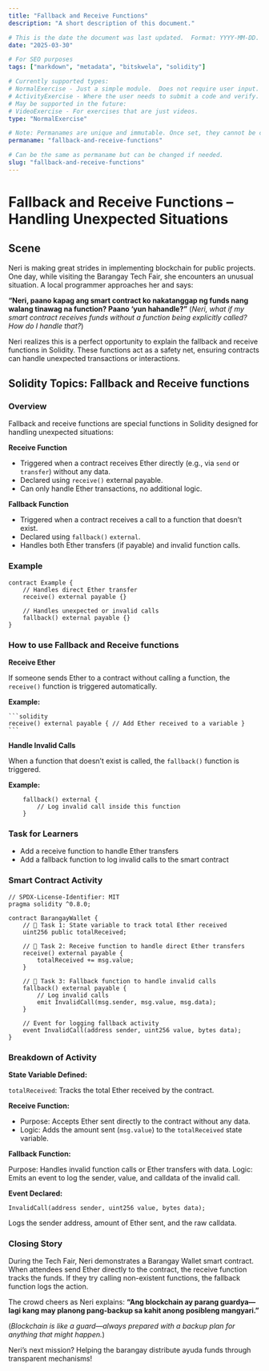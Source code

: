 ```yaml
---
title: "Fallback and Receive Functions"
description: "A short description of this document."

# This is the date the document was last updated.  Format: YYYY-MM-DD.
date: "2025-03-30"

# For SEO purposes
tags: ["markdown", "metadata", "bitskwela", "solidity"]

# Currently supported types:
# NormalExercise - Just a simple module.  Does not require user input.
# ActivityExercise - Where the user needs to submit a code and verify.  As of now, no backend verification.
# May be supported in the future:
# VideoExercise - For exercises that are just videos.
type: "NormalExercise"

# Note: Permanames are unique and immutable. Once set, they cannot be changed.  You may change the filename but not this.
permaname: "fallback-and-receive-functions"

# Can be the same as permaname but can be changed if needed.
slug: "fallback-and-receive-functions"
---
```


# Fallback and Receive Functions – Handling Unexpected Situations

## Scene

Neri is making great strides in implementing blockchain for public projects. One day, while visiting the Barangay Tech Fair, she encounters an unusual situation. A local programmer approaches her and says:

**“Neri, paano kapag ang smart contract ko nakatanggap ng funds nang walang tinawag na function? Paano ‘yun hahandle?”** (_Neri, what if my smart contract receives funds without a function being explicitly called? How do I handle that?_)

Neri realizes this is a perfect opportunity to explain the fallback and receive functions in Solidity. These functions act as a safety net, ensuring contracts can handle unexpected transactions or interactions.

## Solidity Topics: Fallback and Receive functions

### Overview

Fallback and receive functions are special functions in Solidity designed for handling unexpected situations:

**Receive Function**

- Triggered when a contract receives Ether directly (e.g., via `send` or `transfer`) without any data.
- Declared using `receive()` external payable.
- Can only handle Ether transactions, no additional logic.

**Fallback Function**

- Triggered when a contract receives a call to a function that doesn’t exist.
- Declared using `fallback()` `external`.
- Handles both Ether transfers (if payable) and invalid function calls.

### Example

```solidity
contract Example {
    // Handles direct Ether transfer
    receive() external payable {}

    // Handles unexpected or invalid calls
    fallback() external payable {}
}
```

### How to use Fallback and Receive functions

**Receive Ether**

If someone sends Ether to a contract without calling a function, the `receive()` function is triggered automatically.

**Example:**

    ```solidity
    receive() external payable { // Add Ether received to a variable }
    ```

**Handle Invalid Calls**

When a function that doesn’t exist is called, the `fallback()` function is triggered.

**Example:**

```solidity
    fallback() external {
        // Log invalid call inside this function
    }
```

### Task for Learners

- Add a receive function to handle Ether transfers
- Add a fallback function to log invalid calls to the smart contract

### Smart Contract Activity

```solidity
// SPDX-License-Identifier: MIT
pragma solidity ^0.8.0;

contract BarangayWallet {
    // 🚩 Task 1: State variable to track total Ether received
    uint256 public totalReceived;

    // 🚩 Task 2: Receive function to handle direct Ether transfers
    receive() external payable {
        totalReceived += msg.value;
    }

    // 🚩 Task 3: Fallback function to handle invalid calls
    fallback() external payable {
        // Log invalid calls
        emit InvalidCall(msg.sender, msg.value, msg.data);
    }

    // Event for logging fallback activity
    event InvalidCall(address sender, uint256 value, bytes data);
}
```

### Breakdown of Activity

**State Variable Defined:**

`totalReceived`: Tracks the total Ether received by the contract.

**Receive Function:**

- Purpose: Accepts Ether sent directly to the contract without any data.
- Logic: Adds the amount sent (`msg.value`) to the `totalReceived` state variable.

**Fallback Function:**

Purpose: Handles invalid function calls or Ether transfers with data.
Logic: Emits an event to log the sender, value, and calldata of the invalid call.

**Event Declared:**

```solidity
InvalidCall(address sender, uint256 value, bytes data);
```

Logs the sender address, amount of Ether sent, and the raw calldata.

### Closing Story

During the Tech Fair, Neri demonstrates a Barangay Wallet smart contract. When attendees send Ether directly to the contract, the receive function tracks the funds. If they try calling non-existent functions, the fallback function logs the action.

The crowd cheers as Neri explains:
**“Ang blockchain ay parang guardya—lagi kang may planong pang-backup sa kahit anong posibleng mangyari.”**

(_Blockchain is like a guard—always prepared with a backup plan for anything that might happen._)

Neri’s next mission? Helping the barangay distribute ayuda funds through transparent mechanisms!
